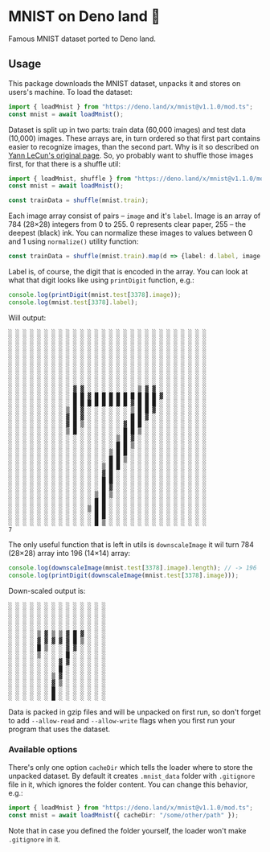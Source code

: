 # MNIST on Deno land 🦕

Famous MNIST dataset ported to Deno land.

## Usage

This package downloads the MNIST dataset, unpacks it and stores on users's machine. To load the
dataset:

```ts
import { loadMnist } from "https://deno.land/x/mnist@v1.1.0/mod.ts";
const mnist = await loadMnist();
```

Dataset is split up in two parts: train data (60,000 images) and test data (10,000) images. These
arrays are, in turn ordered so that first part contains easier to recognize images, than the second
part. Why is it so described on [Yann LeCun's original page][1]. So, yo probably want to shuffle
those images first, for that there is a shuffle util:

```ts
import { loadMnist, shuffle } from "https://deno.land/x/mnist@v1.1.0/mod.ts";
const mnist = await loadMnist();

const trainData = shuffle(mnist.train);
```

Each image array consist of pairs – `image` and it's `label`. Image is an array of 784 (28×28)
integers from 0 to 255. 0 represents clear paper, 255 – the deepest (black) ink. You can normalize
these images to values between 0 and 1 using `normalize()` utility function:

```ts
const trainData = shuffle(mnist.train).map(d => {label: d.label, image: normalize(d.image)});
```

Label is, of course, the digit that is encoded in the array. You can look at what that digit looks
like using `printDigit` function, e.g.:

```ts
console.log(printDigit(mnist.test[3378].image));
console.log(mnist.test[3378].label);
```

Will output:

```
░ ░ ░ ░ ░ ░ ░ ░ ░ ░ ░ ░ ░ ░ ░ ░ ░ ░ ░ ░ ░ ░ ░ ░ ░ ░ ░ ░
░ ░ ░ ░ ░ ░ ░ ░ ░ ░ ░ ░ ░ ░ ░ ░ ░ ░ ░ ░ ░ ░ ░ ░ ░ ░ ░ ░
░ ░ ░ ░ ░ ░ ░ ░ ░ ░ ░ ░ ░ ░ ░ ░ ░ ░ ░ ░ ░ ░ ░ ░ ░ ░ ░ ░
░ ░ ░ ░ ░ ░ ░ ░ ░ ░ ░ ░ ░ ░ ░ ░ ░ ░ ░ ░ ░ ░ ░ ░ ░ ░ ░ ░
░ ░ ░ ░ ░ ░ ░ ░ ░ ░ ░ ░ ░ ░ ░ ░ ░ ░ ░ ░ ░ ░ ░ ░ ░ ░ ░ ░
░ ░ ░ ░ ░ ░ ░ ░ ░ ░ ░ ░ ░ ░ ░ ░ ░ ░ ░ ░ ░ ░ ░ ░ ░ ░ ░ ░
░ ░ ░ ░ ░ ░ ░ ░ ░ ░ ░ ░ ░ ░ ░ ░ ░ ░ ░ ░ ░ ░ ░ ░ ░ ░ ░ ░
░ ░ ░ ░ ░ ░ ░ ░ ░ ░ ░ ░ ░ ░ ░ ░ ░ ░ ░ ░ ░ ░ ░ ░ ░ ░ ░ ░
░ ░ ░ ░ ░ ░ ░ ░ ░ ▓ ▓ ░ ░ ░ ░ ░ ░ ░ ▒ ▓ ▓ ░ ░ ░ ░ ░ ░ ░
░ ░ ░ ░ ░ ░ ░ ░ ░ █ █ ▓ █ █ █ █ █ █ █ █ █ ▓ ░ ░ ░ ░ ░ ░
░ ░ ░ ░ ░ ░ ░ ░ ░ █ █ █ █ █ █ █ █ ▓ █ █ █ ░ ░ ░ ░ ░ ░ ░
░ ░ ░ ░ ░ ░ ░ ░ ▒ █ ▓ ░ ░ ░ ░ ░ ░ ▒ █ █ ▓ ░ ░ ░ ░ ░ ░ ░
░ ░ ░ ░ ░ ░ ░ ░ ▓ █ ▓ ░ ░ ░ ░ ░ ░ █ █ ▓ ░ ░ ░ ░ ░ ░ ░ ░
░ ░ ░ ░ ░ ░ ░ ░ ▓ █ ▒ ░ ░ ░ ░ ░ ▓ █ █ ░ ░ ░ ░ ░ ░ ░ ░ ░
░ ░ ░ ░ ░ ░ ░ ░ ▒ █ ░ ░ ░ ░ ░ ░ █ █ ▒ ░ ░ ░ ░ ░ ░ ░ ░ ░
░ ░ ░ ░ ░ ░ ░ ░ ░ ░ ░ ░ ░ ░ ░ ▒ █ ▓ ░ ░ ░ ░ ░ ░ ░ ░ ░ ░
░ ░ ░ ░ ░ ░ ░ ░ ░ ░ ░ ░ ░ ░ ░ █ █ ▒ ░ ░ ░ ░ ░ ░ ░ ░ ░ ░
░ ░ ░ ░ ░ ░ ░ ░ ░ ░ ░ ░ ░ ░ ▒ █ █ ░ ░ ░ ░ ░ ░ ░ ░ ░ ░ ░
░ ░ ░ ░ ░ ░ ░ ░ ░ ░ ░ ░ ░ ░ █ █ ▒ ░ ░ ░ ░ ░ ░ ░ ░ ░ ░ ░
░ ░ ░ ░ ░ ░ ░ ░ ░ ░ ░ ░ ░ ▒ █ █ ░ ░ ░ ░ ░ ░ ░ ░ ░ ░ ░ ░
░ ░ ░ ░ ░ ░ ░ ░ ░ ░ ░ ░ ░ ▓ █ ░ ░ ░ ░ ░ ░ ░ ░ ░ ░ ░ ░ ░
░ ░ ░ ░ ░ ░ ░ ░ ░ ░ ░ ░ ░ █ █ ░ ░ ░ ░ ░ ░ ░ ░ ░ ░ ░ ░ ░
░ ░ ░ ░ ░ ░ ░ ░ ░ ░ ░ ░ ░ █ ▓ ░ ░ ░ ░ ░ ░ ░ ░ ░ ░ ░ ░ ░
░ ░ ░ ░ ░ ░ ░ ░ ░ ░ ░ ░ ▒ █ ▒ ░ ░ ░ ░ ░ ░ ░ ░ ░ ░ ░ ░ ░
░ ░ ░ ░ ░ ░ ░ ░ ░ ░ ░ ░ █ █ ░ ░ ░ ░ ░ ░ ░ ░ ░ ░ ░ ░ ░ ░
░ ░ ░ ░ ░ ░ ░ ░ ░ ░ ░ ▒ █ █ ░ ░ ░ ░ ░ ░ ░ ░ ░ ░ ░ ░ ░ ░
░ ░ ░ ░ ░ ░ ░ ░ ░ ░ ░ ░ █ █ ░ ░ ░ ░ ░ ░ ░ ░ ░ ░ ░ ░ ░ ░
░ ░ ░ ░ ░ ░ ░ ░ ░ ░ ░ ░ █ ▒ ░ ░ ░ ░ ░ ░ ░ ░ ░ ░ ░ ░ ░ ░
7
```

The only useful function that is left in utils is `downscaleImage` it wil turn 784 (28×28) array into
196 (14×14) array:

```ts
console.log(downscaleImage(mnist.test[3378].image).length); // -> 196
console.log(printDigit(downscaleImage(mnist.test[3378].image)));
```

Down-scaled output is:

```
░ ░ ░ ░ ░ ░ ░ ░ ░ ░ ░ ░ ░ ░
░ ░ ░ ░ ░ ░ ░ ░ ░ ░ ░ ░ ░ ░
░ ░ ░ ░ ░ ░ ░ ░ ░ ░ ░ ░ ░ ░
░ ░ ░ ░ ░ ░ ░ ░ ░ ░ ░ ░ ░ ░
░ ░ ░ ░ ▒ ▓ ▒ ▒ ▓ █ ▓ ░ ░ ░
░ ░ ░ ░ ▓ ▓ ▓ ▓ ▓ █ ▒ ░ ░ ░
░ ░ ░ ░ █ ▒ ░ ░ ▓ ▓ ░ ░ ░ ░
░ ░ ░ ░ ▒ ░ ░ ░ █ ░ ░ ░ ░ ░
░ ░ ░ ░ ░ ░ ░ ▓ ▓ ░ ░ ░ ░ ░
░ ░ ░ ░ ░ ░ ░ █ ░ ░ ░ ░ ░ ░
░ ░ ░ ░ ░ ░ ▒ ▓ ░ ░ ░ ░ ░ ░
░ ░ ░ ░ ░ ░ ▓ ▒ ░ ░ ░ ░ ░ ░
░ ░ ░ ░ ░ ░ █ ░ ░ ░ ░ ░ ░ ░
░ ░ ░ ░ ░ ░ █ ░ ░ ░ ░ ░ ░ ░
```

Data is packed in gzip files and will be unpacked on first run, so don't forget to add
`--allow-read` and `--allow-write` flags when you first run your program that uses the dataset.

[1]: http://yann.lecun.com/exdb/mnist/

### Available options

There's only one option `cacheDir` which tells the loader where to store the unpacked dataset. By
default it creates `.mnist_data` folder with `.gitignore` file in it, which ignores the folder
content. You can change this behavior, e.g.:

```ts
import { loadMnist } from "https://deno.land/x/mnist@v1.1.0/mod.ts";
const mnist = await loadMnist({ cacheDir: "/some/other/path" });
```

Note that in case you defined the folder yourself, the loader won't make `.gitignore` in it.
